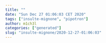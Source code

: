 ```yaml
---
title: ""
date: "Sun Dec 27 01:06:03 CET 2020"
tags: ["insulte-mignone", "pipotron"]
author: m1ch3l
categories: ["generated"]
slug: "insulte-mignone/2020-12-27-01:06:03"
---
```



